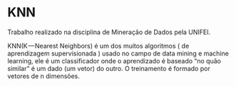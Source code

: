 # KNN
Trabalho realizado na disciplina de Mineração de Dados pela UNIFEI.

KNN(K — Nearest Neighbors) é um dos muitos algoritmos ( de aprendizagem supervisionada ) usado no campo de data mining e machine learning, 
ele é um classificador onde o aprendizado é baseado “no quão similar” é um dado (um vetor) do outro. O treinamento é formado por vetores 
de n dimensões.
